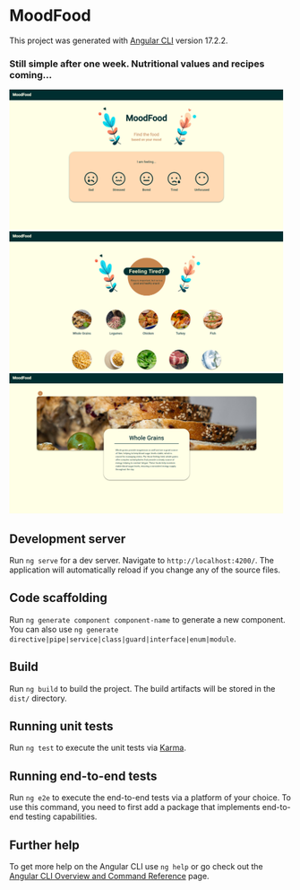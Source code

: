 # MoodFood

This project was generated with [Angular CLI](https://github.com/angular/angular-cli) version 17.2.2.

### Still simple after one week. Nutritional values and recipes coming...

<img src="src/assets/Home.png" alt="Home" height="250" /> <img src="src/assets/Mood.png" alt="Mood" height="250" />
<img src="src/assets/Food.png" alt="Food" height="250" />

## Development server

Run `ng serve` for a dev server. Navigate to `http://localhost:4200/`. The application will automatically reload if you change any of the source files.

## Code scaffolding

Run `ng generate component component-name` to generate a new component. You can also use `ng generate directive|pipe|service|class|guard|interface|enum|module`.

## Build

Run `ng build` to build the project. The build artifacts will be stored in the `dist/` directory.

## Running unit tests

Run `ng test` to execute the unit tests via [Karma](https://karma-runner.github.io).

## Running end-to-end tests

Run `ng e2e` to execute the end-to-end tests via a platform of your choice. To use this command, you need to first add a package that implements end-to-end testing capabilities.

## Further help

To get more help on the Angular CLI use `ng help` or go check out the [Angular CLI Overview and Command Reference](https://angular.io/cli) page.
